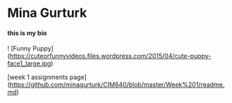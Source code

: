 # Mina Gurturk

#### this is my bio

! [Funny Puppy] (https://cuteorfunnyvideos.files.wordpress.com/2015/04/cute-puppy-face1_large.jpg)

[week 1 assignments page] (https://github.com/minagurturk/CIM640/blob/master/Week%201/readme.md)